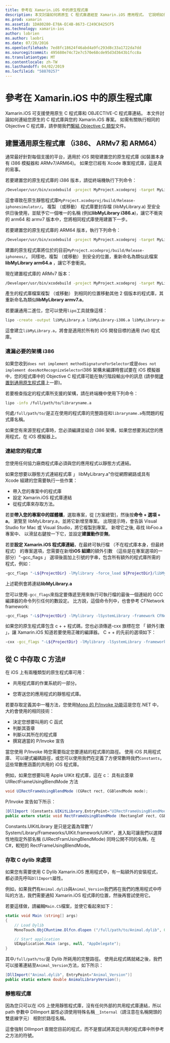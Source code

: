 ```yaml
---
title: 參考在 Xamarin.iOS 中的原生程式庫
description: 本文討論如何將原生 C 程式庫連結至 Xamarin.iOS 應用程式。 它說明如何建置通用的原生程式庫和存取 C 方法，從C#。
ms.prod: xamarin
ms.assetid: 1DA80280-E78A-EC4B-8673-C249C8425CF5
ms.technology: xamarin-ios
author: lobrien
ms.author: laobri
ms.date: 07/28/2016
ms.openlocfilehash: 7ed8fc18624f46abd4a9fc293d8c33a1722da7dd
ms.sourcegitcommit: 495680e74c72e7c570e68cde95d3d3643b1fcc8a
ms.translationtype: MT
ms.contentlocale: zh-TW
ms.lasthandoff: 04/02/2019
ms.locfileid: "58870257"
---
```

# <a name="referencing-native-libraries-in-xamarinios"></a>參考在 Xamarin.iOS 中的原生程式庫

Xamarin.iOS 可支援使用原生 C 程式庫和 OBJECTIVE-C 程式庫連結。 本文件討論如何連結您原生的 C 程式庫與您的 Xamarin.iOS 專案。 如需有關執行相同的 Objective C 程式庫，請參閱我們[繫結 Objective C 類型](~/ios/platform/binding-objective-c/index.md)文件。

<a name="building_native" />

## <a name="building-universal-native-libraries-i386-armv7-and-arm64"></a>建置通用原生程式庫 （i386、 ARMv7 和 ARM64）

通常最好針對每個支援的平台，適用於 iOS 開發建置您的原生程式庫 (如裝置本身有 i386 模擬器和 ARMv7/ARM64)。 如果您已經有 Xcode 專案程式庫，這是真的易事。

若要建置您的原生程式庫的 i386 版本，請從終端機執行下列命令：

```bash
/Developer/usr/bin/xcodebuild -project MyProject.xcodeproj -target MyLibrary -sdk iphonesimulator -arch i386 -configuration Release clean build
```

這會導致在原生靜態程式庫`MyProject.xcodeproj/build/Release-iphonesimulator/`。 複製 （或移動） 程式庫要封存檔 (libMyLibrary.a) 至安全供日後使用，並賦予它一個唯一的名稱 (例如**libMyLibrary i386.a**)，讓它不衝突的 arm64 和 armv7 版本中，您將相同程式庫使用建置下一步。

若要建置您的原生程式庫的 ARM64 版本，執行下列命令：

```bash
/Developer/usr/bin/xcodebuild -project MyProject.xcodeproj -target MyLibrary -sdk iphoneos -arch arm64 -configuration Release clean build
```

建置的原生程式庫將位於的目前`MyProject.xcodeproj/build/Release-iphoneos/`。 同樣地，複製 （或移動） 到安全的位置，重新命名為類似此檔案**libMyLibrary arm64.a** ，讓它不會衝突。

現在建置程式庫的 ARMv7 版本：

```bash
/Developer/usr/bin/xcodebuild -project MyProject.xcodeproj -target MyLibrary -sdk iphoneos -arch armv7 -configuration Release clean build
```

產生的程式庫檔案複製 （或移動） 到相同的位置移動其他 2 個版本的程式庫，其重新命名為類似**libMyLibrary armv7.a**。

若要讓通用二進位，您可以使用`lipo`工具就像這樣：

```bash
lipo -create -output libMyLibrary.a libMyLibrary-i386.a libMyLibrary-arm64.a libMyLibrary-armv7.a
```

這會建立`libMyLibrary.a`，將會是適用於所有的 iOS 開發目標的通用 (fat) 程式庫。


### <a name="missing-required-architecture-i386"></a>遺漏必要的架構 i386

如果您收到`does not implement methodSignatureForSelector`或是`does not implement doesNotRecognizeSelector`i386 架構未編譯時嘗試要在 iOS 模擬器中，您的程式庫中的 Objective C 程式庫可能在執行階段輸出中的訊息 (請參閱[建置到通用原生程式庫](#building_native)上一節)。

若要檢查指定的程式庫所支援的架構，請在終端機中使用下列命令：

```bash
lipo -info /full/path/to/libraryname.a
```

何處`/full/path/to/`是正在使用的程式庫的完整路徑和`libraryname.a`有問題的程式庫名稱。

如果您有來源至程式庫時，您必須編譯並組合 i386 架構，如果您想要測試您的應用程式，在 iOS 模擬器上。

### <a name="linking-your-library"></a>連結您的程式庫

您使用任何協力廠商程式庫必須與您的應用程式以靜態方式連結。 

如果您想要以靜態方式連結程式庫 」 libMyLibrary.a"你從網際網路或具有 Xcode 組建的您需要執行一些作業：

-  帶入您的專案中的程式庫
-  設定 Xamarin.iOS 程式庫連結
-  從程式庫來存取方法。


若要**帶入您的專案中的媒體櫃**，選取專案，從 [方案總管]，然後按**命令 + 選項 + a**。 瀏覽至 libMyLibrary.a，並將它新增至專案。 出現提示時，會告訴 Visual Studio for Mac 或 Visual Studio，將它複製到專案。 新增它之後, 尋找 libFoo.a 專案中、 以滑鼠右鍵按一下它，並設定**建置動作**要**無**。

若要**設定 Xamarin.iOS 程式庫連結**，在最終可執行檔 （不在程式庫本身，但最終程式） 的專案選項，您需要在新增**iOS 組建**的額外引數 （這些是在專案選項的一部分）"-gcc_flags 」 選項後面加上引號的字串，包含所有額外的程式庫所需的程式，例如：

```bash
-gcc_flags "-L${ProjectDir} -lMylibrary -force_load ${ProjectDir}/libMyLibrary.a"
```

上述範例會將連結**libMyLibrary.a**

您可以使用`-gcc_flags`來指定要傳遞至用來執行可執行檔的最後一個連結的 GCC 編譯器的命令列引任何的數設定。 比方說，這個命令列中，也會參考 CFNetwork framework:

```bash
-gcc_flags "-L${ProjectDir} -lMylibrary -lSystemLibrary -framework CFNetwork -force_load ${ProjectDir}/libMyLibrary.a"
```

如果您的原生程式庫包含 c + + 程式碼，您也必須傳遞-cxx 旗標在您 「 額外引數 」，讓 Xamarin.iOS 知道若要使用正確的編譯器。 C + + 的先前的選項如下：

```bash
-cxx -gcc_flags "-L${ProjectDir} -lMylibrary -lSystemLibrary -framework CFNetwork -force_load ${ProjectDir}/libMyLibrary.a"
```

<a name="Accessing_C_Methods_from_C#" />

## <a name="accessing-c-methods-from-c35"></a>從 C 中存取 C 方法&#35;

在 iOS 上有兩種類型的原生程式庫可用：

-  共用程式庫的作業系統的一部分。

-  您寄送您的應用程式的靜態程式庫。


若要存取定義其中一種方法，您使用[Mono 的 P/Invoke 功能](https://www.mono-project.com/docs/advanced/pinvoke/)這是您在.NET 中，大約會使用的相同技術：

-  決定您想要叫用的 C 函式
-  判斷其簽章
-  判斷以其所在的程式庫
-  撰寫適當的 P/Invoke 宣告

當您使用 P/Invoke 時您需要指定您要連結的程式庫的路徑。 使用 iOS 共用程式庫、 可以硬式編碼路徑，或您可以使用我們在定義了方便常數時我們`Constants`，這些常數應涵蓋的共用的 iOS 程式庫。

例如，如果您想要叫用 Apple UIKit 程式庫，這在 c： 具有此簽章 UIRectFrameUsingBlendMode 方法

```csharp
void UIRectFrameUsingBlendMode (CGRect rect, CGBlendMode mode);
```

P/Invoke 宣告如下所示：

```csharp
[DllImport (Constants.UIKitLibrary,EntryPoint="UIRectFrameUsingBlendMode")]
public extern static void RectFrameUsingBlendMode (RectangleF rect, CGBlendMode blendMode);
```

Constants.UIKitLibrary 是只是定義為常數"/ System/Library/Frameworks/UIKit.framework/UIKit"，進入點可讓我們以選擇性地指定外部名稱 (UIRectFramUsingBlendMode) 同時公開不同的名稱，在C#，較短的 RectFrameUsingBlendMode。

<a name="Accessing_C_Dylibs" />

### <a name="accessing-c-dylibs"></a>存取 C dylib 來處理

如果您有需要使用 C Dylib Xamarin.iOS 應用程式中，有一點額外的安裝程式，都必須先呼叫`DllImport`屬性。

例如，如果我們有`Animal.dylib`與`Animal_Version`我們將在我們的應用程式中呼叫的方法，我們需要通知 Xamarin.iOS 程式庫的位置，然後再嘗試使用它。

若要這樣做，請編輯`Main.CS`檔案，並使它看起來如下：

```csharp
static void Main (string[] args)
{
    // Load Dylib
    MonoTouch.ObjCRuntime.Dlfcn.dlopen ("/full/path/to/Animal.dylib", 0);

    // Start application
    UIApplication.Main (args, null, "AppDelegate");
}
```

其中`/full/path/to/`是 Dylib 所耗用的完整路徑。 使用此程式碼就緒之後，我們可以接著連結至`Animal_Version`方法，如下所示：

```csharp
[DllImport("Animal.dylib", EntryPoint="Animal_Version")]
public static extern double AnimalLibraryVersion();
```

<a name="Static_Libraries" />

### <a name="static-libraries"></a>靜態程式庫

因為您只可以在 iOS 上使用靜態程式庫，沒有任何外部的共用程式庫連結，所以 path 參數中 DllImport 屬性必須使用特殊名稱`__Internal`（請注意在名稱開頭的雙底線字元） 相對於路徑名稱。

這會強制 DllImport 查閱您目前的程式，而不是嘗試將其從共用的程式庫中所參考之方法的符號。

